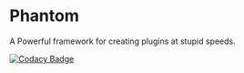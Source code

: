 # Phantom
A Powerful framework for creating plugins at stupid speeds.

[![Codacy Badge](https://api.codacy.com/project/badge/Grade/7f8351d5ce644e258685a6a074ba68cc)](https://www.codacy.com/app/danielmillst/Phantom?utm_source=github.com&amp;utm_medium=referral&amp;utm_content=PhantomAPI/Phantom&amp;utm_campaign=Badge_Grade)
